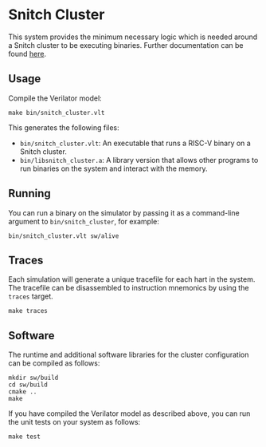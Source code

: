 # Snitch Cluster

This system provides the minimum necessary logic which is needed around a Snitch
cluster to be executing binaries. Further documentation can be found
[here](https://pulp-platform.github.io/snitch/ug/snitch_cluster/).

## Usage

Compile the Verilator model:

    make bin/snitch_cluster.vlt

This generates the following files:

- `bin/snitch_cluster.vlt`: An executable that runs a RISC-V binary on a Snitch
  cluster.
- `bin/libsnitch_cluster.a`: A library version that allows other programs to run
  binaries on the system and interact with the memory.

## Running

You can run a binary on the simulator by passing it as a command-line argument
to `bin/snitch_cluster`, for example:

    bin/snitch_cluster.vlt sw/alive

## Traces

Each simulation will generate a unique tracefile for each hart in the system.
The tracefile can be disassembled to instruction mnemonics by using the `traces`
target.

    make traces

## Software

The runtime and additional software libraries for the cluster configuration can be compiled as follows:

    mkdir sw/build
    cd sw/build
    cmake ..
    make

If you have compiled the Verilator model as described above, you can run the unit tests on your system as follows:

    make test

